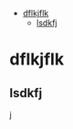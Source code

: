 <!-- TOC depthFrom:1 depthTo:6 withLinks:1 updateOnSave:1 orderedList:0 -->

- [dflkjflk](#dflkjflk)
	- [lsdkfj](#lsdkfj)

<!-- /TOC -->
# dflkjflk
## lsdkfj
j
